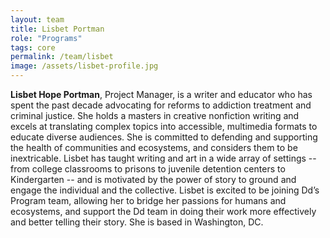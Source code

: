 ```yaml
---
layout: team
title: Lisbet Portman
role: "Programs"
tags: core
permalink: /team/lisbet
image: /assets/lisbet-profile.jpg
---
```


**Lisbet Hope Portman**, Project Manager, is a writer and educator who has spent the past decade advocating for reforms to addiction treatment and criminal justice. She holds a masters in creative nonfiction writing and excels at translating complex topics into accessible, multimedia formats to educate diverse audiences. She is committed to defending and supporting the health of communities and ecosystems, and considers them to be inextricable. Lisbet has taught writing and art in a wide array of settings -- from college classrooms to prisons to juvenile detention centers to Kindergarten -- and is motivated by the power of story to ground and engage the individual and the collective. Lisbet is excited to be joining Dd’s Program team, allowing her to bridge her passions for humans and ecosystems, and support the Dd team in doing their work more effectively and better telling their story. She is based in Washington, DC.
